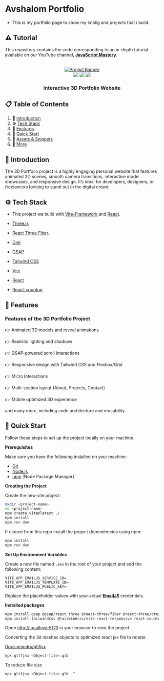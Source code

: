 # Avshalom Portfolio

- This is my portfolio page to show my knolig and projects that i build.

## ⚠️ Tutorial

This repository contains the code corresponding to an in-depth tutorial available on our YouTube channel, <a href="https://www.youtube.com/@javascriptmastery/videos" target="_blank"><b>JavaScript Mastery</b></a>.

<div align="center">
  <br />
    <a href="https://www.youtube.com/watch?v=E-fdPfRxkzQ" target="_blank">
      <img src="public/images/project-img.png" alt="Project Banner">
    </a>
  <br />

  <div>
    <img src="https://img.shields.io/badge/-Three.js-black?style=for-the-badge&logo=three.js&logoColor=white" />
    <img src="https://img.shields.io/badge/-GSAP-88CE02?style=for-the-badge&logo=greensock&logoColor=white" />
    <img src="https://img.shields.io/badge/-Tailwind_CSS-38B2AC?style=for-the-badge&logo=tailwind-css&logoColor=white" />
  </div>

  <h3 align="center">Interactive 3D Portfolio Website</h3>
</div>

## 📋 <a name="table">Table of Contents</a>

1. 🤖 [Introduction](#introduction)
2. ⚙️ [Tech Stack](#tech-stack)
3. 🔋 [Features](#features)
4. 🤸 [Quick Start](#quick-start)
5. 🔗 [Assets & Snippets](#links)
6. 🚀 [More](#more)

## <a name="introduction">🤖 Introduction</a>

The 3D Portfolio project is a highly engaging personal website that features animated 3D scenes, smooth camera transitions, interactive model showcases, and responsive design. It’s ideal for developers, designers, or freelancers looking to stand out in the digital crowd.

## <a name="tech-stack">⚙️ Tech Stack</a>


- This project wa build with [Vite-Framework](https://vite.dev/) and [React](https://react.dev/).

- [Three.js](https://threejs.org/)
- [React Three Fiber](https://r3f.docs.pmnd.rs/getting-started/introduction).
- [Drei](https://www.npmjs.com/package/@react-three/drei)
- [GSAP](https://gsap.com/)
- [Tailwind CSS](https://tailwindcss.com/)
- [Vite](https://vite.dev/)
- [React](https://react.dev/)
- [React-countup](https://www.npmjs.com/package/react-countup).

## <a name="features">🔋 Features</a>

### Features of the 3D Portfolio Project

👉 Animated 3D models and reveal animations

👉 Realistic lighting and shadows

👉 GSAP-powered scroll interactions

👉 Responsive design with Tailwind CSS and Flexbox/Grid

👉 Micro Interactions

👉 Multi-section layout (About, Projects, Contact)

👉 Mobile optimized 3D experience

and many more, including code architecture and reusability.

## <a name="quick-start">🤸 Quick Start</a>

Follow these steps to set up the project locally on your machine.

**Prerequisites**

Make sure you have the following installed on your machine:

- [Git](https://git-scm.com/)
- [Node.js](https://nodejs.org/en)
- [npm](https://www.npmjs.com/) (Node Package Manager)

**Creating the Project**

Create the new vite project:

```bash
mkdir <project-name>
cd <project-name>
npm create vite@latest ./
npm install
npm run dev
```

If cloned from this repo Install the project dependencies using npm:

```bash
npm install
npm run dev
```

**Set Up Environment Variables**

Create a new file named `.env` in the root of your project and add the following content:

```env
VITE_APP_EMAILJS_SERVICE_ID=
VITE_APP_EMAILJS_TEMPLATE_ID=
VITE_APP_EMAILJS_PUBLIC_KEY=
```

Replace the placeholder values with your actual **[EmailJS](https://www.emailjs.com/)** credentials.

**Installed packages**

```bash
npm install gsap @gsap/react three @react-three/fiber @react-three/drei @react-three/postprocessing
npm install tailwindcss @tailwindcss/vite react-responsive react-countup @emailjs/browser
```

Open [http://localhost:5173](http://localhost:5173/) in your browser to view the project.

Converting the 3d mashes objects to optimized react jsx file to render.

[Docs pmndrs/gltfjsx](https://github.com/pmndrs/gltfjsx)

```bash
npx gltfjsx <Object-file>.glb
```

To reduce file size

```bash
npx gltfjsx <Object-file>.glb -T
```
